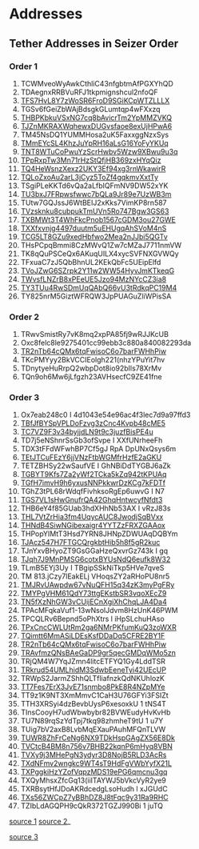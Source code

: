 # Addresses 

## Tether Addresses in Seizer Order


### Order 1
1. TCWMveoWyAwkCthliC43nfgbtmAfPGXYhQD
2. TDAegnxRRBVuRFJ1tkpmignshcul2nfoQF
3. [TFS7HvL8Y7zWoSR6FroD9SGiKCpWTZLLLX](https://tronscan.org/#/address/TFS7HvL8Y7zWoSR6FroD9SGiKCpWTZLLLX)
4. TGSv6fGeiZbWAjBdsgkGLumtqp4wFXxzq
5. [THBPKbkuVSxNG7cq8bAvicrTm2YpMMZVKQ](https://tronscan.org/#/address/THBPKbkuVSxNG7cq8bAvicrTm2YpMMZVKQ)
6. [TJZnMKRAXWqhewxDUGvsfaoe8exUjHPwA6](https://tronscan.org/#/address/TJZnMKRAXWqhewxDUGvsfaoe8exUjHPwA6)
7. TM45NsDQ1YUMMHosa2uK5FaxxggNzxSys
8. [TMmEYcSL4KhzJuYpRH16aLsG16YoFyYKUq](https://tronscan.org/#/address/TMmEYcSL4KhzJuYpRH16aLsG16YoFyYKUq)
9. [TNT8WTuCoPwuYzScrHwbv5Wzw9XBwu9u3q](https://tronscan.org/#/address/TNT8WTuCoPwuYzScrHwbv5Wzw9XBwu9u3q)
10. [TPpRxpTw3Mn71rHzStQfjHB369zxHYqQiz](https://tronscan.org/#/address/TPpRxpTw3Mn71rHzStQfjHB369zxHYqQiz)
11. [TQ4HeWsnzXexz2UKY3Ef94xg3rnWkawirR](https://tronscan.org/#/address/TQ4HeWsnzXexz2UKY3Ef94xg3rnWkawirR)
12. [TQLoZxoAu2arL3jCyz5ToZf4gqkmvXxtTy](https://tronscan.org/#/address/TQLoZxoAu2arL3jCyz5ToZf4gqkmvXxtTy)
13. TSgiPLeKKTd6vQa2aLfbIQFmNV9DW52xYK
14. [TU3bxJ7FRpwsfwwc7bQLa9Jr89e7UzWB3m](https://tronscan.org/#/address/TU3bxJ7FRpwsfwwc7bQLa9Jr89e7UzWB3m)
15. TUtw7GQJssJ6WtBEIJ2xKks7VimKP8rn587
16. [TVzsknku8cubpukTmUVn5Ro747Bgw3GS63](https://tronscan.org/#/address/TVzsknku8cubpukTmUVn5Ro747Bgw3GS63)
17. [TXBMWt3T4WhFkcPnob1567cGDM3ou27GWE](https://tronscan.org/#/address/TXBMWt3T4WhFkcPnob1567cGDM3ou27GWE)
18. [TXXfxvnjg4497duutm5uEHUgqAhSVoM4nS](https://tronscan.org/#/address/TXXfxvnjg4497duutm5uEHUgqAhSVoM4nS)
19. [TCG5LT8GZu9xedHbfwo2Mea2nJJbi5QGTv](https://tronscan.org/#/address/TCG5LT8GZu9xedHbfwo2Mea2nJJbi5QGTv)
20. THsPCpqBmmi8CzMWvQ1Zw7cMZaJ7711nmVW
21. TK8qQuPSCeQx6AKuqUILX4xycSVFNXGVWQy
22. TFxuaC7zJ5QbBhnUL2KEkQbFc5UEipElfd
23. [TVoJZwG6SZrpk2Y11w2WW54HyvJmKTkeqG](https://tronscan.org/#/address/TVoJZwG6SZrpk2Y11w2WW54HyvJmKTkeqG)
24. [TWvsfLNZrB8xPEeUE5Jzo94MzNYcCZ3ia8](https://tronscan.org/#/address/TWvsfLNZrB8xPEeUE5Jzo94MzNYcCZ3ia8)
25. [TY3TUu4RwSDmUqQAbQ66vU3tRdkqPC19M4](https://tronscan.org/#/address/TY3TUu4RwSDmUqQAbQ66vU3tRdkqPC19M4)
26. TY825nrM5GiztWFRQW3JpPUAGuZliWPisSA

### Order 2
1. TRwvSmistRy7vK8mq2xpPA85fj9wRJJKcUB
2. Oxc8felc8le9275401cc99ebb3c880a840082293da
3. [TR2nTb64cQMx6tqFwisoC6o7barFWHhPiw](https://tronscan.org/#/address/TR2nTb64cQMx6tqFwisoC6o7barFWHhPiw)
4. TKcPMYyy2BkVCCIEolgh221(nhzYPuYit7hv
5. TDnytyeHuRrpQ2wbpDot8io92bIls78XrMv
6. TQn9oh6Mw6jLfgzh23AVHsecfC9ZE41fne

### Order 3
1. Ox7eab248c0 I 4d1043e54e96ac4f3lec7d9a97ffd3 
2. [TBfJfBYSpVPLDoFzvg3zCnc4Kvpb48cME5](https://tronscan.org/#/address/TBfJfBYSpVPLDoFzvg3zCnc4Kvpb48cME5)
3. [TC7VZ9F3v34byjjdLN9t9c3juzfBisPE4u](https://tronscan.org/#/address/TC7VZ9F3v34byjjdLN9t9c3juzfBisPE4u)
4. TD7j5eNShnrSsGb3ofSvpe I XXfUNrheeFh
5. TDX3tFFdWFwhBP7Cf5gJ RpA DpUNxQsys6m
6. [TEtJTCuFEzY6jjVNzFtbWGMfrHzfE2aGKU](https://tronscan.org/#/address/TEtJTCuFEzY6jjVNzFtbWGMfrHzfE2aGKU)
7. TETZBHSy22wSaufVE I GhNBiDdTYGBJ6aZk
8. [TGBYT9Kfs7Za2yWf2TCka5kZq942tKPUAq](https://tronscan.org/#/address/TGBYT9Kfs7Za2yWf2TCka5kZq942tKPUAq)
9. [TGfH7imvH9h6yxusNNPkkwrDzKCg7kFDTf](https://tronscan.org/#/address/TGfH7imvH9h6yxusNNPkkwrDzKCg7kFDTf)
10. TGhZ3tPL68rWdqfFivhksoRgEp6uwvG I N7
11. [TGS7VL1sHwGnufrQA42GhqHntwcyfNfdt3](https://tronscan.org/#/address/TGS7VL1sHwGnufrQA42GhqHntwcyfNfdt3)
12. THB6eY4f85GUab3hdXHhNb53AX I vRzJ83s
13. [THL7VtZrHia3fm4UqycAUC8JwodjSqBVxx](https://tronscan.org/#/address/THL7VtZrHia3fm4UqycAUC8JwodjSqBVxx)
14. [THNdB4SiwNGibexaigr4YYTZzFRXZGAAox](https://tronscan.org/#/address/THNdB4SiwNGibexaigr4YYTZzFRXZGAAox)
15. THPopYIMtT3Hsd7YRN8JHNpZDWUAqDQBYm
16. [TJAcz547H7FTGCQrgkbtHib5h8f5gR2kuc](https://tronscan.org/#/address/TJAcz547H7FTGCQrgkbtHib5h8f5gR2kuc)
17. TJnYxvBHyoZT9GsGGaHzeQxvrGz743k I gq
18. [TJqh7J9MnPMSG6cotxBYUsNdQ6eufk8W32](https://tronscan.org/#/address/TJqh7J9MnPMSG6cotxBYUsNdQ6eufk8W32)
19. TLmB5EYj3Uy I TBgipSSkNiTkp5HVe7qveS
20. TM 813.jCzy7lEakELj VHoqsZY2aRHoPU8nr5
21. [TMJRvUAwpdw67vNuQFH15q34zK3myPgFRy](https://tronscan.org/#/address/TMJRvUAwpdw67vNuQFH15q34zK3myPgFRy)
22. [TMYPgVHM61QdY73ttgEKstbSR3vqoXEcZ9](https://tronscan.org/#/address/TMYPgVHM61QdY73ttgEKstbSR3vqoXEcZ9)
23. [TN5fXzNhGW3vCUijECnXgiXhChqLJA4Da4](https://tronscan.org/#/address/TN5fXzNhGW3vCUijECnXgiXhChqLJA4Da4)
24. TPAcMFqkaVuf1-13wNsolJdvm8HzUnK46PWM
25. TPCQLRv6Bepnd5oPhXtrs l iHpSLchuHAso
26. [TPxCncCWLUtRm2ga6NMrPKfumKuQ3zoWXR](https://tronscan.org/#/address/TPxCncCWLUtRm2ga6NMrPKfumKuQ3zoWXR)
27. [TQimtt6MmASiLDEsKsfDDaDq5CFRE2BY1F](https://tronscan.org/#/address/TQimtt6MmASiLDEsKsfDDaDq5CFRE2BY1F)
28. [TR2nTb64cQMx6tqFwisoC6o7barFWHhPiw](https://tronscan.org/#/address/TR2nTb64cQMx6tqFwisoC6o7barFWHhPiw)
29. [TRAvfmzQNsBAeGaDP9gr5qecGMDqWMo5zn](https://tronscan.org/#/address/TRAvfmzQNsBAeGaDP9gr5qecGMDqWMo5zn)
30. TRjQM4W7YqJZmn4litcETFYQ1Gy4LddTSR
31. [TRkrud54UMLhidM3SdwbEeneTyi42UEcUP](https://tronscan.org/#/address/TRkrud54UMLhidM3SdwbEeneTyi42UEcUP)
32. TRWpS2JarmZShhQLTfliafnzkQdNKUhlozK
33. [TT7Fes7ErX3JvE71snmbo8PkE8R4NZpMYe](https://tronscan.org/#/address/TT7Fes7ErX3JvE71snmbo8PkE8R4NZpMYe)
34. TT9z1K9NT3XmMmvC1CaH3U76GFYi3FSIZt
35. TTH3XRSyi4dzBevbUysP6xesoxkU 1 tNS4T
36. TInsCooyH7udWbwbybr82BVWEudyHvKvHb
37. TU7N89rqSzYdTpj7tkq98zhmheT9tU 1 u7Y
38. TUig7bV2axB8LvbMqEXauPAuhMFQnTLVW
39. [TUWR8ZhFrCeNg6NX9TDkHspGAgZX56E8Dk](https://tronscan.org/#/address/TUWR8ZhFrCeNg6NX9TDkHspGAgZX56E8Dk)
40. [TVCtcB4BM8n756v7BHB22kqnP6mHyq8VBN](https://tronscan.org/#/address/TVCtcB4BM8n756v7BHB22kqnP6mHyq8VBN)
41. [TVXy9j3MHePgN3ydyr3D8NojB5RLD3AcRs](https://tronscan.org/#/address/TVXy9j3MHePgN3ydyr3D8NojB5RLD3AcRs)
42. [TXdNFmv2wngkc9WT4sT9HdFgVWbYyfX21L](https://tronscan.org/#/address/TXdNFmv2wngkc9WT4sT9HdFgVWbYyfX21L)
43. [TXPggkiHzYZofVqpzMDS19ePG6qmcnu3gq](https://tronscan.org/#/address/TXPggkiHzYZofVqpzMDS19ePG6qmcnu3gq)
44. TXQyMhsxZfcGq13(iiITAYWJ5bVkcVyR2ye9
45. TXRBsytHfJDoAKRdcedgLsoHudh l xJGUdC
46. [TXs56ZWCpZ7yBBhDZ8J8tFqc9y31Ra9RHC](https://tronscan.org/#/address/TXs56ZWCpZ7yBBhDZ8J8tFqc9y31Ra9RHC)
47. TZIbLdAGQPH9cQkR372TGZJ990Bi 1 juTQ 







[source 1](https://nbctf.mod.gov.il/he/Announcements/Documents/%D7%A6%D7%AA%2034-23.pdf)
[source 2](https://nbctf.mod.gov.il/he/Documents/%d7%a6%d7%95%d7%95%d7%99%20%d7%aa%d7%a4%d7%99%d7%a1%d7%94/%d7%a2%d7%91%d7%a8%d7%99%d7%aa/%d7%a6%d7%aa%2019-23.pdf)_

[source 3](https://nbctf.mod.gov.il/he/Announcements/Documents/%d7%a6%d7%95%20%d7%aa%d7%a4%d7%99%d7%a1%d7%94%20%d7%9e%d7%99%d7%a0%d7%94%d7%9c%d7%99%2015.22.pdf)
